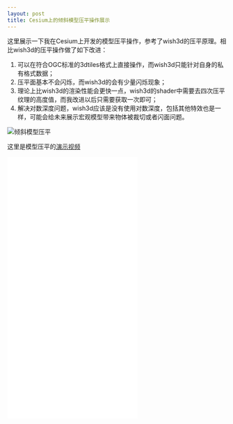 ```yaml
---
layout: post  
title: Cesium上的倾斜模型压平操作展示  
---
```


这里展示一下我在Cesium上开发的模型压平操作，参考了wish3d的压平原理。相比wish3d的压平操作做了如下改进：  
<!-- more -->
1. 可以在符合OGC标准的3dtiles格式上直接操作，而wish3d只能针对自身的私有格式数据；
2. 压平面基本不会闪烁，而wish3d的会有少量闪烁现象；
3. 理论上比wish3d的渲染性能会更快一点，wish3d的shader中需要去四次压平纹理的高度值，而我改进以后只需要获取一次即可；
4. 解决对数深度问题，wish3d应该是没有使用对数深度，包括其他特效也是一样，可能会给未来展示宏观模型带来物体被裁切或者闪面问题。

![倾斜模型压平](https://images.gitee.com/uploads/images/2018/0811/120608_1937c92a_470194.png "倾斜模型压平.png")

这里是模型压平的[演示视频](https://www.bilibili.com/video/av28905193/)

<iframe with="800px" height="600px" src="//player.bilibili.com/player.html?aid=28905193&cid=50119893&page=1" scrolling="no" border="0" frameborder="no" framespacing="0" allowfullscreen="true"> </iframe>



